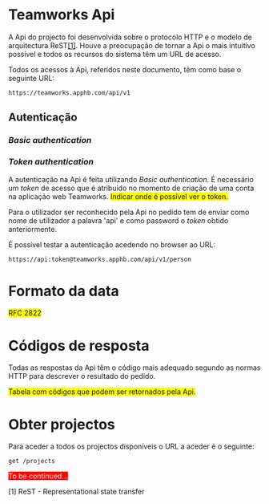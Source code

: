 Teamworks Api 
=

A Api do projecto foi desenvolvida sobre o protocolo HTTP e o modelo de arquitectura ReST[[1]](http://link/). Houve a preocupação de tornar a Api o mais intuitivo possível e todos os recursos do sistema têm um URL de acesso.

Todos os acessos à Api, referidos neste documento, têm como base o seguinte URL:

````
https://teamworks.apphb.com/api/v1
````

Autenticação
-

### *Basic authentication*

### *Token authentication*

A autenticação na Api é feita utilizando *Basic authentication*. É necessário um *token* de acesso que é atribuido no momento de criação de uma conta na aplicação web Teamworks. 
<span style="background-color: yellow">Indicar onde é possível ver o token.</span>

Para o utilizador ser reconhecido pela Api no pedido tem de enviar como nome de utilizador a palavra 'api' e como password o *token* obtido anteriormente.

É possível testar a autenticação acedendo no browser ao URL:

````
https://api:token@teamworks.apphb.com/api/v1/person
````

Formato da data
=

<span style="background-color: yellow">RFC 2822</span>

Códigos de resposta
=

Todas as respostas da Api têm o código mais adequado segundo as normas HTTP para descrever o resultado do pedido.

<span style="background-color: yellow">Tabela com códigos que podem ser retornados pela Api. </span>

Obter projectos
=

Para aceder a todos os projectos disponíveis o URL a aceder é o seguinte:

````
get /projects 
````

<span style="background-color: red; color: white">To be continued...</span>

[1] ReST - Representational state transfer



